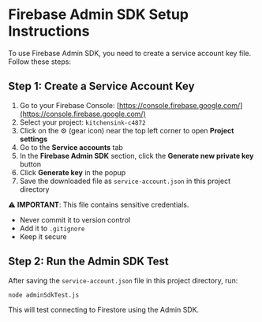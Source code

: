 # Firebase Admin SDK Setup Instructions

To use Firebase Admin SDK, you need to create a service account key file. Follow these steps:

## Step 1: Create a Service Account Key

1. Go to your Firebase Console: [https://console.firebase.google.com/](https://console.firebase.google.com/)
2. Select your project: `kitchensink-c4872`
3. Click on the ⚙️ (gear icon) near the top left corner to open **Project settings**
4. Go to the **Service accounts** tab
5. In the **Firebase Admin SDK** section, click the **Generate new private key** button
6. Click **Generate key** in the popup
7. Save the downloaded file as `service-account.json` in this project directory

⚠️ **IMPORTANT**: This file contains sensitive credentials. 
- Never commit it to version control 
- Add it to `.gitignore`
- Keep it secure

## Step 2: Run the Admin SDK Test

After saving the `service-account.json` file in this project directory, run:

```
node adminSdkTest.js
```

This will test connecting to Firestore using the Admin SDK. 